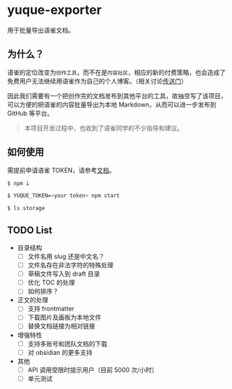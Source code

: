 # yuque-exporter

用于批量导出语雀文档。

## 为什么？

语雀的定位改变为`创作工具`，而不在是`内容社区`，相应的新的付费策略，也会造成了免费用户无法继续用语雀作为自己的个人博客。（相关讨论[传送门](https://www.zhihu.com/question/562238887)）

因此我们需要有一个把创作完的文档发布到其他平台的工具，故抽空写了该项目，可以方便的把语雀的内容批量导出为本地 Markdown，从而可以进一步发布到 GitHub 等平台。

> 本项目开发过程中，也收到了语雀同学的不少指导和建议。


## 如何使用

需提前申请语雀 TOKEN，请参考[文档](https://www.yuque.com/yuque/developer/api#785a3731)。


```bash
$ npm i

$ YUQUE_TOKEN=<your token> npm start

$ ls storage
```

## TODO List

- 目录结构
  - [ ] 文件名用 slug 还是中文名？
  - [ ] 文件名存在非法字符的特殊处理
  - [ ] 草稿文件写入到 draft 目录
  - [ ] 优化 TOC 的处理
  - [ ] 如何排序？
- 正文的处理
  - [ ] 支持 frontmatter
  - [ ] 下载图片及画板为本地文件
  - [ ] 替换文档链接为相对链接
- 增强特性
  - [ ] 支持多账号和团队文档的下载
  - [ ] 对 obsidian 的更多支持
- 其他
  - [ ] API 调用受限时提示用户（目前 5000 次/小时）
  - [ ] 单元测试
